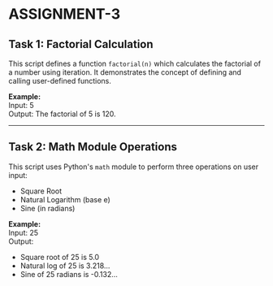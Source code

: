 # ASSIGNMENT-3

## Task 1: Factorial Calculation
This script defines a function `factorial(n)` which calculates the factorial of a number using iteration. It demonstrates the concept of defining and calling user-defined functions.

**Example:**  
Input: 5  
Output: The factorial of 5 is 120.

---

## Task 2: Math Module Operations
This script uses Python's `math` module to perform three operations on user input:
- Square Root
- Natural Logarithm (base e)
- Sine (in radians)

**Example:**  
Input: 25  
Output:  
- Square root of 25 is 5.0  
- Natural log of 25 is 3.218...  
- Sine of 25 radians is -0.132...
